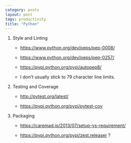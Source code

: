 ```yaml
---
category: posts
layout: post
tags: productivity
title: "Python"
---
```


1. Style and Linting

    * https://www.python.org/dev/peps/pep-0008/

    * https://www.python.org/dev/peps/pep-0257/

    * https://pypi.python.org/pypi/autopep8/

    * I don't usually stick to 79 character line limits.

2. Testing and Coverage

    * http://pytest.org/latest/

    * https://pypi.python.org/pypi/pytest-cov

3. Packaging

    * https://caremad.io/2013/07/setup-vs-requirement/

    * https://pypi.python.org/pypi/zest.releaser ?
